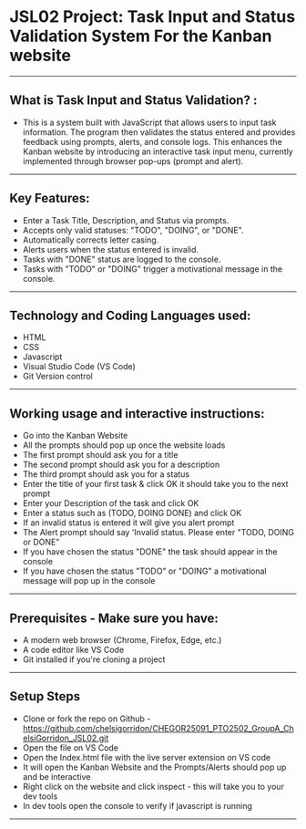# JSL02 Project: Task Input and Status Validation System For the Kanban website 

---

## What is Task Input and Status Validation? :
- This is a system built with JavaScript that allows users to input task information. The program then validates the status entered and provides feedback using prompts, alerts, and console logs. This enhances the Kanban website by introducing an interactive task input menu, currently implemented through browser pop-ups (prompt and alert).


---

## Key Features:

- Enter a Task Title, Description, and Status via prompts.
- Accepts only valid statuses: "TODO", "DOING", or "DONE".
- Automatically corrects letter casing.
- Alerts users when the status entered is invalid.
- Tasks with "DONE" status are logged to the console.
- Tasks with "TODO" or "DOING" trigger a motivational message in the console.



---
## Technology and Coding Languages used:

- HTML
- CSS
- Javascript
- Visual Studio Code (VS Code)
- Git Version control


---
## Working usage and interactive instructions:
- Go into the Kanban Website 
- All the prompts should pop up once the website loads
- The first prompt should ask you for a title 
- The second prompt should ask you for a description 
- The third prompt should ask you for a status 
- Enter the title of your first task & click OK it should take you to the next prompt
- Enter your Description of the task and click OK
- Enter a status such as (TODO, DOING DONE) and click OK
- If an invalid status is entered it will give you alert prompt 
- The Alert prompt should say 'Invalid status. Please enter "TODO, DOING or DONE" 
- If you have chosen the status "DONE" the task should appear in the console 
- If you have chosen the status "TODO" or "DOING" a motivational message will pop up in the console 


---
## Prerequisites - Make sure you have:

- A modern web browser (Chrome, Firefox, Edge, etc.)
- A code editor like VS Code
- Git installed if you're cloning a project

---

## Setup Steps
- Clone or fork the repo on Github - https://github.com/chelsigorridon/CHEGOR25091_PTO2502_GroupA_ChelsiGorridon_JSL02.git
- Open the file on VS Code
- Open the Index.html file with the live server extension on VS code 
- It will open the Kanban Website and the Prompts/Alerts should pop up and be interactive
- Right click on the website and click inspect - this will take you to your dev tools 
- In dev tools open the console to verify if javascript is running 

---
